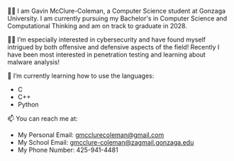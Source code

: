 🙋‍♂️ I am Gavin McClure-Coleman, a Computer Science student at Gonzaga University. I am currently pursuing my Bachelor's in Computer Science and Computational Thinking and am on track to graduate in 2028.

👨‍💻 I’m especially interested in cybersecurity and have found myself intrigued by both offensive and defensive aspects of the field! Recently I have been most interested in penetration testing and learning about malware analysis!

🌱 I’m currently learning how to use the languages:

- C
- C++
- Python

📫 You can reach me at:
- My Personal Email: gmcclurecoleman@gmail.com
- My School Email: gmcclure-coleman@zagmail.gonzaga.edu
- My Phone Number: 425-941-4481
 
